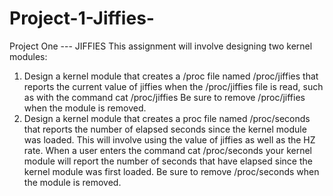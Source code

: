 # Project-1-Jiffies-

Project One --- JIFFIES
This assignment will involve designing two kernel modules:
1. Design a kernel module that creates a /proc file named /proc/jiffies that reports the current value of
jiffies when the /proc/jiffies file is read, such as with the command
cat /proc/jiffies
Be sure to remove /proc/jiffies when the module is removed.
2. Design a kernel module that creates a proc file named /proc/seconds that reports the number of elapsed
seconds since the kernel module was loaded. This will involve using the value of jiffies as well as the HZ
rate. When a user enters the command
 cat /proc/seconds
your kernel module will report the number of seconds that have elapsed since the kernel module was first
loaded. Be sure to remove /proc/seconds when the module is removed. 
